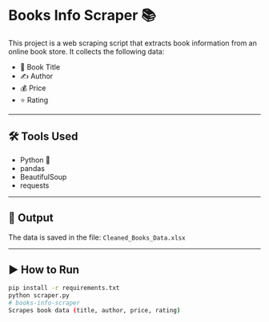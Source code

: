 # Books Info Scraper 📚

This project is a web scraping script that extracts book information from an online book store. It collects the following data:

- 📕 Book Title  
- ✍️ Author  
- 💰 Price  
- ⭐ Rating  

---

## 🛠️ Tools Used
- Python 🐍
- pandas
- BeautifulSoup
- requests

---

## 📁 Output
The data is saved in the file: `Cleaned_Books_Data.xlsx`

---

## ▶️ How to Run
```bash
pip install -r requirements.txt
python scraper.py
# books-info-scraper
Scrapes book data (title, author, price, rating)
